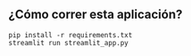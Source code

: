 
## ¿Cómo correr esta aplicación?
```
pip install -r requirements.txt
streamlit run streamlit_app.py
```